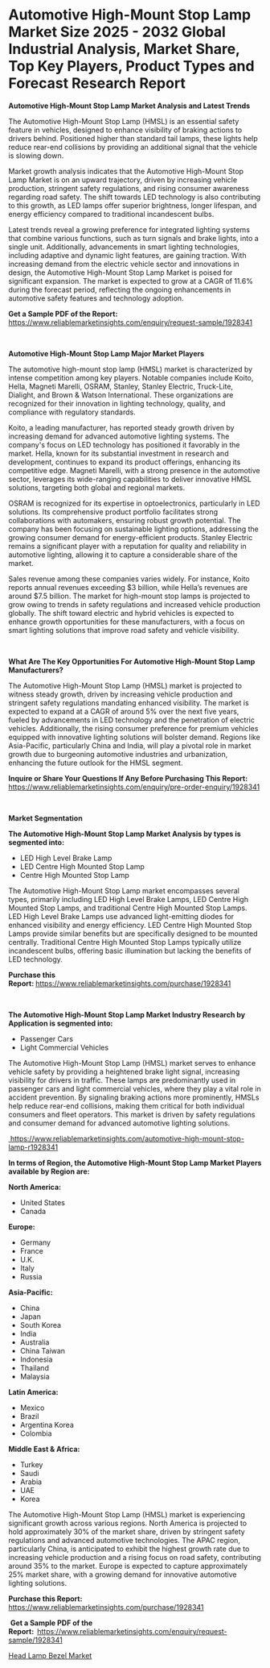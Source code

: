 <p><h1>Automotive High-Mount Stop Lamp Market Size 2025 - 2032 Global Industrial Analysis, Market Share, Top Key Players, Product Types and Forecast Research Report</h1></p><p><strong>Automotive High-Mount Stop Lamp Market Analysis and Latest Trends</strong></p>
<p><p>The Automotive High-Mount Stop Lamp (HMSL) is an essential safety feature in vehicles, designed to enhance visibility of braking actions to drivers behind. Positioned higher than standard tail lamps, these lights help reduce rear-end collisions by providing an additional signal that the vehicle is slowing down. </p><p>Market growth analysis indicates that the Automotive High-Mount Stop Lamp Market is on an upward trajectory, driven by increasing vehicle production, stringent safety regulations, and rising consumer awareness regarding road safety. The shift towards LED technology is also contributing to this growth, as LED lamps offer superior brightness, longer lifespan, and energy efficiency compared to traditional incandescent bulbs.</p><p>Latest trends reveal a growing preference for integrated lighting systems that combine various functions, such as turn signals and brake lights, into a single unit. Additionally, advancements in smart lighting technologies, including adaptive and dynamic light features, are gaining traction. With increasing demand from the electric vehicle sector and innovations in design, the Automotive High-Mount Stop Lamp Market is poised for significant expansion. The market is expected to grow at a CAGR of 11.6% during the forecast period, reflecting the ongoing enhancements in automotive safety features and technology adoption.</p></p>
<p><strong>Get a Sample PDF of the Report:&nbsp;</strong> <a href="https://www.reliablemarketinsights.com/enquiry/request-sample/1928341?utm_campaign=1512&utm_medium=2&utm_source=Github&utm_content=ia&utm_term=15012025&utm_id=automotive-high-mount-stop-lamp">https://www.reliablemarketinsights.com/enquiry/request-sample/1928341</a></p>
<p>&nbsp;</p>
<p><strong>Automotive High-Mount Stop Lamp Major Market Players</strong></p>
<p><p>The automotive high-mount stop lamp (HMSL) market is characterized by intense competition among key players. Notable companies include Koito, Hella, Magneti Marelli, OSRAM, Stanley, Stanley Electric, Truck-Lite, Dialight, and Brown & Watson International. These organizations are recognized for their innovation in lighting technology, quality, and compliance with regulatory standards.</p><p>Koito, a leading manufacturer, has reported steady growth driven by increasing demand for advanced automotive lighting systems. The company's focus on LED technology has positioned it favorably in the market. Hella, known for its substantial investment in research and development, continues to expand its product offerings, enhancing its competitive edge. Magneti Marelli, with a strong presence in the automotive sector, leverages its wide-ranging capabilities to deliver innovative HMSL solutions, targeting both global and regional markets.</p><p>OSRAM is recognized for its expertise in optoelectronics, particularly in LED solutions. Its comprehensive product portfolio facilitates strong collaborations with automakers, ensuring robust growth potential. The company has been focusing on sustainable lighting options, addressing the growing consumer demand for energy-efficient products. Stanley Electric remains a significant player with a reputation for quality and reliability in automotive lighting, allowing it to capture a considerable share of the market.</p><p>Sales revenue among these companies varies widely. For instance, Koito reports annual revenues exceeding $3 billion, while Hella’s revenues are around $7.5 billion. The market for high-mount stop lamps is projected to grow owing to trends in safety regulations and increased vehicle production globally. The shift toward electric and hybrid vehicles is expected to enhance growth opportunities for these manufacturers, with a focus on smart lighting solutions that improve road safety and vehicle visibility.</p></p>
<p>&nbsp;</p>
<p><strong>What Are The Key Opportunities For Automotive High-Mount Stop Lamp Manufacturers?</strong></p>
<p><p>The Automotive High-Mount Stop Lamp (HMSL) market is projected to witness steady growth, driven by increasing vehicle production and stringent safety regulations mandating enhanced visibility. The market is expected to expand at a CAGR of around 5% over the next five years, fueled by advancements in LED technology and the penetration of electric vehicles. Additionally, the rising consumer preference for premium vehicles equipped with innovative lighting solutions will bolster demand. Regions like Asia-Pacific, particularly China and India, will play a pivotal role in market growth due to burgeoning automotive industries and urbanization, enhancing the future outlook for the HMSL segment.</p></p>
<p><strong>Inquire or Share Your Questions If Any Before Purchasing This Report:</strong> <a href="https://www.reliablemarketinsights.com/enquiry/pre-order-enquiry/1928341?utm_campaign=1512&utm_medium=2&utm_source=Github&utm_content=ia&utm_term=15012025&utm_id=automotive-high-mount-stop-lamp">https://www.reliablemarketinsights.com/enquiry/pre-order-enquiry/1928341</a></p>
<p>&nbsp;</p>
<p><strong>Market Segmentation</strong></p>
<p><strong>The Automotive High-Mount Stop Lamp Market Analysis by types is segmented into:</strong></p>
<p><ul><li>LED High Level Brake Lamp</li><li>LED Centre High Mounted Stop Lamp</li><li>Centre High Mounted Stop Lamp</li></ul></p>
<p><p>The Automotive High-Mount Stop Lamp market encompasses several types, primarily including LED High Level Brake Lamps, LED Centre High Mounted Stop Lamps, and traditional Centre High Mounted Stop Lamps. LED High Level Brake Lamps use advanced light-emitting diodes for enhanced visibility and energy efficiency. LED Centre High Mounted Stop Lamps provide similar benefits but are specifically designed to be mounted centrally. Traditional Centre High Mounted Stop Lamps typically utilize incandescent bulbs, offering basic illumination but lacking the benefits of LED technology.</p></p>
<p><strong>Purchase this Report:&nbsp;</strong><a href="https://www.reliablemarketinsights.com/purchase/1928341?utm_campaign=1512&utm_medium=2&utm_source=Github&utm_content=ia&utm_term=15012025&utm_id=automotive-high-mount-stop-lamp">https://www.reliablemarketinsights.com/purchase/1928341</a></p>
<p>&nbsp;</p>
<p><strong>The Automotive High-Mount Stop Lamp Market Industry Research by Application is segmented into:</strong></p>
<p><ul><li>Passenger Cars</li><li>Light Commercial Vehicles</li></ul></p>
<p><p>The Automotive High-Mount Stop Lamp (HMSL) market serves to enhance vehicle safety by providing a heightened brake light signal, increasing visibility for drivers in traffic. These lamps are predominantly used in passenger cars and light commercial vehicles, where they play a vital role in accident prevention. By signaling braking actions more prominently, HMSLs help reduce rear-end collisions, making them critical for both individual consumers and fleet operators. This market is driven by safety regulations and consumer demand for advanced automotive lighting solutions.</p></p>
<p><a href="https://www.reliablemarketinsights.com/automotive-high-mount-stop-lamp-r1928341?utm_campaign=1512&utm_medium=2&utm_source=Github&utm_content=ia&utm_term=15012025&utm_id=automotive-high-mount-stop-lamp">&nbsp;https://www.reliablemarketinsights.com/automotive-high-mount-stop-lamp-r1928341</a></p>
<p><strong>In terms of Region, the Automotive High-Mount Stop Lamp Market Players available by Region are:</strong></p>
<p>
    <p> <strong> North America: </strong>
        <ul>
            <li>United States</li>
            <li>Canada</li>
        </ul>
        </p> 
    <p> <strong> Europe: </strong>
        <ul>
            <li>Germany</li>
            <li>France</li>
            <li>U.K.</li>
            <li>Italy</li>
            <li>Russia</li>
        </ul>
        </p> 
    <p> <strong> Asia-Pacific: </strong>
        <ul>
            <li>China</li>
            <li>Japan</li>
            <li>South Korea</li>
            <li>India</li>
            <li>Australia</li>
            <li>China Taiwan</li>
            <li>Indonesia</li>
            <li>Thailand</li>
            <li>Malaysia</li>
        </ul>
        </p> 
    <p> <strong> Latin America: </strong>
        <ul>
            <li>Mexico</li>
            <li>Brazil</li>
            <li>Argentina Korea</li>
            <li>Colombia</li>
        </ul>
        </p> 
    <p> <strong> Middle East & Africa: </strong>
        <ul>
            <li>Turkey</li>
            <li>Saudi</li>
            <li>Arabia</li>
            <li>UAE</li>
            <li>Korea</li>
        </ul>
    </p>
    </p>
<p><p>The Automotive High-Mount Stop Lamp (HMSL) market is experiencing significant growth across various regions. North America is projected to hold approximately 30% of the market share, driven by stringent safety regulations and advanced automotive technologies. The APAC region, particularly China, is anticipated to exhibit the highest growth rate due to increasing vehicle production and a rising focus on road safety, contributing around 35% to the market. Europe is expected to capture approximately 25% market share, with a growing demand for innovative automotive lighting solutions.</p></p>
<p><strong>Purchase this Report: </strong><a href="https://www.reliablemarketinsights.com/purchase/1928341?utm_campaign=1512&utm_medium=2&utm_source=Github&utm_content=ia&utm_term=15012025&utm_id=automotive-high-mount-stop-lamp">https://www.reliablemarketinsights.com/purchase/1928341</a></p>
<p>&nbsp;<strong>Get a Sample PDF of the Report:&nbsp;&nbsp;</strong><a href="https://www.reliablemarketinsights.com/enquiry/request-sample/1928341?utm_campaign=1512&utm_medium=2&utm_source=Github&utm_content=ia&utm_term=15012025&utm_id=automotive-high-mount-stop-lamp">https://www.reliablemarketinsights.com/enquiry/request-sample/1928341</a></p>
<p><strong></strong></p>
<p><p><a href="https://github.com/willjis/Market-Research-Report-List-1/blob/main/head-lamp-bezel-market.md?utm_campaign=1512&utm_medium=2&utm_source=Github&utm_content=ia&utm_term=15012025&utm_id=automotive-high-mount-stop-lamp">Head Lamp Bezel Market</a></p></p>
